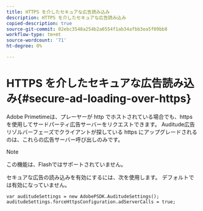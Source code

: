 ```yaml
---
title: HTTPS を介したセキュアな広告読み込み
description: HTTPS を介したセキュアな広告読み込み
copied-description: true
source-git-commit: 02ebc3548a254b2a6554f1ab34afbb3ea5f09bb8
workflow-type: tm+mt
source-wordcount: '71'
ht-degree: 0%

---
```


# HTTPS を介したセキュアな広告読み込み{#secure-ad-loading-over-https}

Adobe Primetimeは、プレーヤーが http でホストされている場合でも、https を使用してサードパーティ広告サーバーをリクエストできます。 Auditude広告リゾルバーフェーズでクライアントが探している https にアップグレードされるのは、これらの広告サーバー呼び出しのみです。

>[!NOTE]
>
>この機能は、Flashではサポートされていません。

セキュアな広告の読み込みを有効にするには、次を使用します。 デフォルトでは有効になっていません。

```
var auditudeSettings = new AdobePSDK.AuditudeSettings(); 
auditudeSettings.forceHttpsConfiguration.adServerCalls = true;
```
